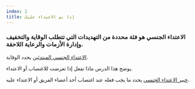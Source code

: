 ```yaml
---
index: 1
title: إذا تم الاعتداء عليك
---
```

### الاعتداء الجنسي هو فئة محددة من التهديدات التي تتطلب الوقاية والتخفيف وإدارة الأزمات والرعاية اللاحقة.

[الاعتداء الجنسي المبتدئين](umbrella://incident-response/sexual-assault/beginner) يحدد الوقاية.

يوضح هذا الدرس ماذا تفعل إذا تعرضت للاغتصاب أو الاعتداء.

[خبير الاعتداء الجنسي](umbrella://incident-response/sexual-assault/expert) يحدد ما يجب فعله عند اغتصاب أحد أعضاء الفريق أو الاعتداء عليه.